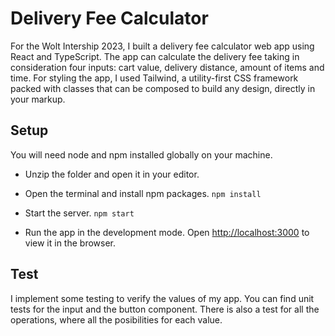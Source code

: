 # Delivery Fee Calculator

For the Wolt Intership 2023, I built a delivery fee calculator web app using React and TypeScript. The app can calculate the delivery fee taking in consideration four inputs: cart value, delivery distance, amount of items and time.
For styling the app, I used Tailwind, a utility-first CSS framework packed with classes that can be composed to build any design, directly in your markup.

## Setup

You will need node and npm installed globally on your machine.

- Unzip the folder and open it in your editor.

- Open the terminal and install npm packages.
  `npm install`

- Start the server.
  `npm start`

- Run the app in the development mode.
  Open [http://localhost:3000](http://localhost:3000) to view it in the browser.

## Test

I implement some testing to verify the values of my app.
You can find unit tests for the input and the button component.
There is also a test for all the operations, where all the posibilities for each value.
